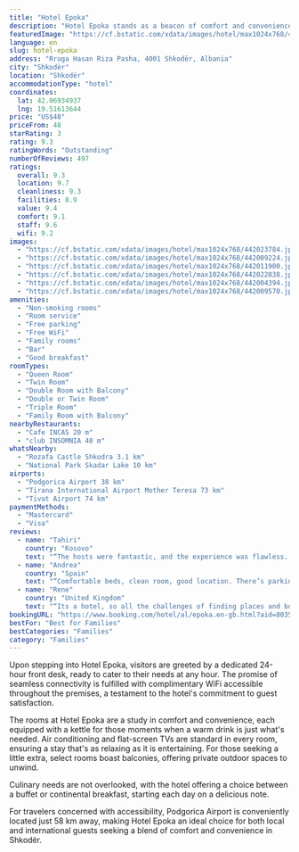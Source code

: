 ```yaml
---
title: "Hotel Epoka"
description: "Hotel Epoka stands as a beacon of comfort and convenience in Shkodër, situated a mere 49 km from the bustling Port of Bar."
featuredImage: "https://cf.bstatic.com/xdata/images/hotel/max1024x768/442023784.jpg?k=34cb265049626b1d983199f215716f38a5304798af677c383e3425c44d23dca7&o=&hp=1"
language: en
slug: hotel-epoka
address: "Rruga Hasan Riza Pasha, 4001 Shkodër, Albania"
city: "Shkodër"
location: "Shkodër"
accommodationType: "hotel"
coordinates:
  lat: 42.06934937
  lng: 19.51613644
price: "US$48"
priceFrom: 48
starRating: 3
rating: 9.3
ratingWords: "Outstanding"
numberOfReviews: 497
ratings:
  overall: 9.3
  location: 9.7
  cleanliness: 9.3
  facilities: 8.9
  value: 9.4
  comfort: 9.1
  staff: 9.6
  wifi: 9.2
images:
  - "https://cf.bstatic.com/xdata/images/hotel/max1024x768/442023784.jpg?k=34cb265049626b1d983199f215716f38a5304798af677c383e3425c44d23dca7&o=&hp=1"
  - "https://cf.bstatic.com/xdata/images/hotel/max1024x768/442009224.jpg?k=0b5338f5177c2eaa22a2523b2f645b8ba572936c591cb8ac154604acf2e38c71&o=&hp=1"
  - "https://cf.bstatic.com/xdata/images/hotel/max1024x768/442011900.jpg?k=2b3f0d194d9e9d2dc3be3ec370a1c90229c63354d5a5056c48c55a60783bfceb&o=&hp=1"
  - "https://cf.bstatic.com/xdata/images/hotel/max1024x768/442022838.jpg?k=a594388ff639e1f218935d96d78535628e9e2c9fd259739a6a1f903db717cf62&o=&hp=1"
  - "https://cf.bstatic.com/xdata/images/hotel/max1024x768/442004394.jpg?k=6f36822625f611b31532e72f3c3f3c846e089f600c1ecc95d88a204f66bf8c3b&o=&hp=1"
  - "https://cf.bstatic.com/xdata/images/hotel/max1024x768/442009570.jpg?k=5a92aceb4740562f53e8cf9f18979c4ca74249fbc386e61b70d89dbad7fcc964&o=&hp=1"
amenities:
  - "Non-smoking rooms"
  - "Room service"
  - "Free parking"
  - "Free WiFi"
  - "Family rooms"
  - "Bar"
  - "Good breakfast"
roomTypes:
  - "Queen Room"
  - "Twin Room"
  - "Double Room with Balcony"
  - "Double or Twin Room"
  - "Triple Room"
  - "Family Room with Balcony"
nearbyRestaurants:
  - "Cafe INCAS 20 m"
  - "club INSOMNIA 40 m"
whatsNearby:
  - "Rozafa Castle Shkodra 3.1 km"
  - "National Park Skadar Lake 10 km"
airports:
  - "Podgorica Airport 38 km"
  - "Tirana International Airport Mother Teresa 73 km"
  - "Tivat Airport 74 km"
paymentMethods:
  - "Mastercard"
  - "Visa"
reviews:
  - name: "Tahiri"
    country: "Kosovo"
    text: "“The hosts were fantastic, and the experience was flawless. Excited to book with you again!”"
  - name: "Andrea"
    country: "Spain"
    text: "“Comfortable beds, clean room, good location. There’s parking space right in front of the hotel. You can book the transport to Vallbona there which costs 24€ per person and they come and pick you up. We were allowed to leave the luggage at the...”"
  - name: "Rene"
    country: "United Kingdom"
    text: "“Its a hotel, so all the challenges of finding places and booking in were side stepped. You pay a bit extra and reduce the hassle . You know what you are likely to get and it was nice that it lived up to expectations.”"
bookingURL: "https://www.booking.com/hotel/al/epoka.en-gb.html?aid=8035640"
bestFor: "Best for Families"
bestCategories: "Families"
category: "Families"
---
```


Upon stepping into Hotel Epoka, visitors are greeted by a dedicated 24-hour front desk, ready to cater to their needs at any hour. The promise of seamless connectivity is fulfilled with complimentary WiFi accessible throughout the premises, a testament to the hotel's commitment to guest satisfaction.

The rooms at Hotel Epoka are a study in comfort and convenience, each equipped with a kettle for those moments when a warm drink is just what's needed. Air conditioning and flat-screen TVs are standard in every room, ensuring a stay that's as relaxing as it is entertaining. For those seeking a little extra, select rooms boast balconies, offering private outdoor spaces to unwind.

Culinary needs are not overlooked, with the hotel offering a choice between a buffet or continental breakfast, starting each day on a delicious note.

For travelers concerned with accessibility, Podgorica Airport is conveniently located just 58 km away, making Hotel Epoka an ideal choice for both local and international guests seeking a blend of comfort and convenience in Shkodër.